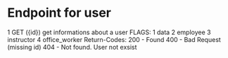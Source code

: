 # Endpoint for user
1 GET ({id}) get informations about a user
FLAGS:  1 data
        2 employee
        3 instructor
        4 office_worker
Return-Codes:
200 - Found
400 - Bad Request (missing id)
404 - Not found. User not exsist